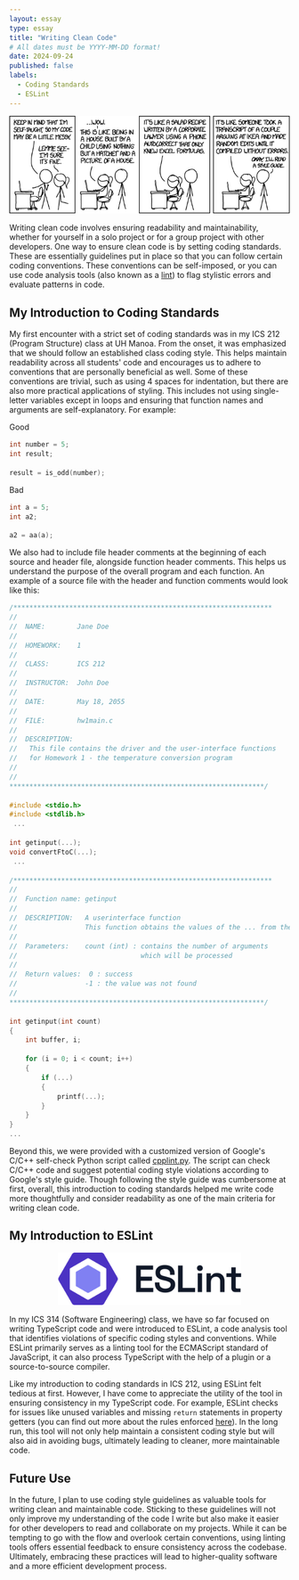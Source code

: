 ```yaml
---
layout: essay
type: essay
title: "Writing Clean Code"
# All dates must be YYYY-MM-DD format!
date: 2024-09-24
published: false
labels:
  - Coding Standards
  - ESLint
---
```


<div align="center">
    <img width="900px" class="rounded pe-4" src="../img/coding-standards/code_quality.png" alt="xkcd: Code Quality">
</div>

Writing clean code involves ensuring readability and maintainability, whether for yourself in a solo project or for a group project with other developers. One way to ensure clean code is by setting coding standards. These are essentially guidelines put in place so that you can follow certain coding conventions. These conventions can be self-imposed, or you can use code analysis tools (also known as a [lint](https://en.wikipedia.org/wiki/Lint_(software))) to flag stylistic errors and evaluate patterns in code.

## My Introduction to Coding Standards

My first encounter with a strict set of coding standards was in my ICS 212 (Program Structure) class at UH Manoa. From the onset, it was emphasized that we should follow an established class coding style. This helps maintain readability across all students' code and encourages us to adhere to conventions that are personally beneficial as well. Some of these conventions are trivial, such as using 4 spaces for indentation, but there are also more practical applications of styling. This includes not using single-letter variables except in loops and ensuring that function names and arguments are self-explanatory. For example:

Good
```c
int number = 5;
int result;

result = is_odd(number);
```

Bad
```c
int a = 5;
int a2;

a2 = aa(a);
```

We also had to include file header comments at the beginning of each source and header file, alongside function header comments. This helps us understand the purpose of the overall program and each function. An example of a source file with the header and function comments would look like this:

```c
/*****************************************************************
//
//  NAME:        Jane Doe
//
//  HOMEWORK:    1
//
//  CLASS:       ICS 212
//
//  INSTRUCTOR:  John Doe
//
//  DATE:        May 18, 2055
//
//  FILE:        hw1main.c
//
//  DESCRIPTION:
//   This file contains the driver and the user-interface functions
//   for Homework 1 - the temperature conversion program
//
//
****************************************************************/

#include <stdio.h>
#include <stdlib.h>
 ...

int getinput(...);
void convertFtoC(...);
 ...

/*****************************************************************
//
//  Function name: getinput
//
//  DESCRIPTION:   A userinterface function
//                 This function obtains the values of the ... from the user
//
//  Parameters:    count (int) : contains the number of arguments
//                               which will be processed
//
//  Return values:  0 : success
//                 -1 : the value was not found
//
****************************************************************/

int getinput(int count)
{
    int buffer, i;

    for (i = 0; i < count; i++)
    {
        if (...)
        {
            printf(...);
        }
    }
}
...
```

Beyond this, we were provided with a customized version of Google's C/C++ self-check Python script called [cpplint.py](https://github.com/google/styleguide/blob/gh-pages/cpplint/cpplint.py). The script can check C/C++ code and suggest potential coding style violations according to Google's style guide. Though following the style guide was cumbersome at first, overall, this introduction to coding standards helped me write code more thoughtfully and consider readability as one of the main criteria for writing clean code.

## My Introduction to ESLint

<div align="center">
    <img width="330px" class="rounded pe-4" src="../img/coding-standards/eslint-logo.svg" alt="ESLint Logo">
</div>

In my ICS 314 (Software Engineering) class, we have so far focused on writing TypeScript code and were introduced to ESLint, a code analysis tool that identifies violations of specific coding styles and conventions. While ESLint primarily serves as a linting tool for the ECMAScript standard of JavaScript, it can also process TypeScript with the help of a plugin or a source-to-source compiler.

Like my introduction to coding standards in ICS 212, using ESLint felt tedious at first. However, I have come to appreciate the utility of the tool in ensuring consistency in my TypeScript code. For example, ESLint checks for issues like unused variables and missing `return` statements in property getters (you can find out more about the rules enforced [here](https://eslint.org/docs/latest/rules/)). In the long run, this tool will not only help maintain a consistent coding style but will also aid in avoiding bugs, ultimately leading to cleaner, more maintainable code.

## Future Use 

In the future, I plan to use coding style guidelines as valuable tools for writing clean and maintainable code. Sticking to these guidelines will not only improve my understanding of the code I write but also make it easier for other developers to read and collaborate on my projects. While it can be tempting to go with the flow and overlook certain conventions, using linting tools offers essential feedback to ensure consistency across the codebase. Ultimately, embracing these practices will lead to higher-quality software and a more efficient development process.
